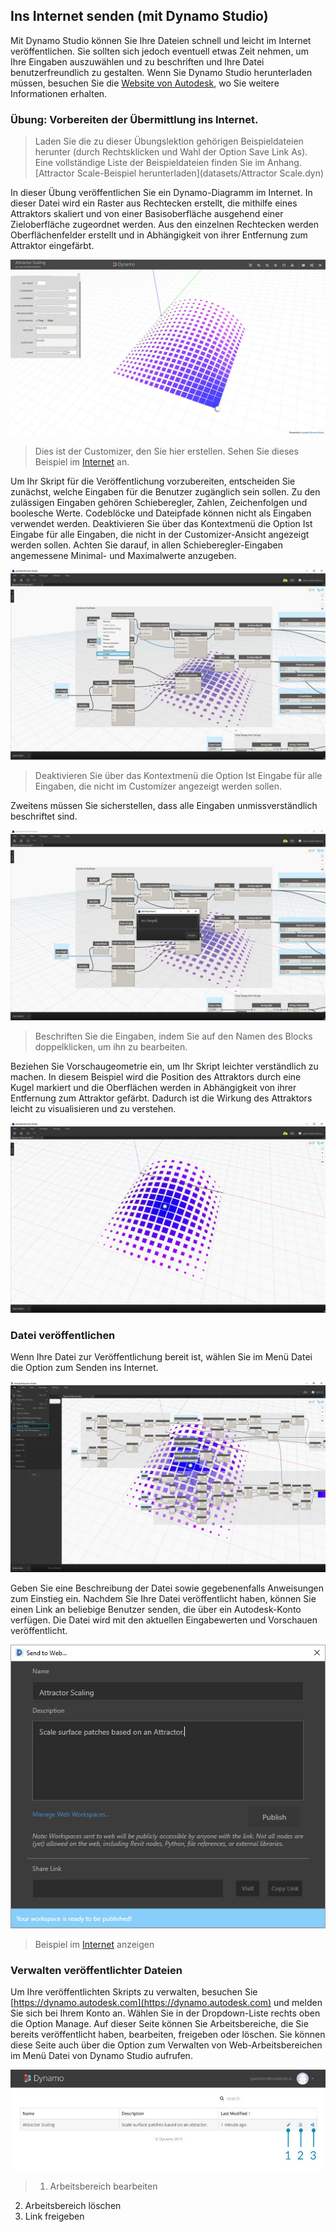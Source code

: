 

## Ins Internet senden (mit Dynamo Studio)

Mit Dynamo Studio können Sie Ihre Dateien schnell und leicht im Internet veröffentlichen. Sie sollten sich jedoch eventuell etwas Zeit nehmen, um Ihre Eingaben auszuwählen und zu beschriften und Ihre Datei benutzerfreundlich zu gestalten. Wenn Sie Dynamo Studio herunterladen müssen, besuchen Sie die [Website von Autodesk](http://www.autodesk.com/products/dynamo-studio/overview), wo Sie weitere Informationen erhalten.

### Übung: Vorbereiten der Übermittlung ins Internet.

> Laden Sie die zu dieser Übungslektion gehörigen Beispieldateien herunter (durch Rechtsklicken und Wahl der Option Save Link As). Eine vollständige Liste der Beispieldateien finden Sie im Anhang. [Attractor Scale-Beispiel herunterladen](datasets/Attractor Scale.dyn)

In dieser Übung veröffentlichen Sie ein Dynamo-Diagramm im Internet. In dieser Datei wird ein Raster aus Rechtecken erstellt, die mithilfe eines Attraktors skaliert und von einer Basisoberfläche ausgehend einer Zieloberfläche zugeordnet werden. Aus den einzelnen Rechtecken werden Oberflächenfelder erstellt und in Abhängigkeit von ihrer Entfernung zum Attraktor eingefärbt.

![](images/publishing_00.jpg)

> Dies ist der Customizer, den Sie hier erstellen. Sehen Sie dieses Beispiel im [Internet](https://dynamo.autodesk.com/share/572a49033a47345a0407e803) an.

Um Ihr Skript für die Veröffentlichung vorzubereiten, entscheiden Sie zunächst, welche Eingaben für die Benutzer zugänglich sein sollen. Zu den zulässigen Eingaben gehören Schieberegler, Zahlen, Zeichenfolgen und boolesche Werte. Codeblöcke und Dateipfade können nicht als Eingaben verwendet werden. Deaktivieren Sie über das Kontextmenü die Option Ist Eingabe für alle Eingaben, die nicht in der Customizer-Ansicht angezeigt werden sollen. Achten Sie darauf, in allen Schieberegler-Eingaben angemessene Minimal- und Maximalwerte anzugeben.

![](images/publishing_01.jpg)

> Deaktivieren Sie über das Kontextmenü die Option Ist Eingabe für alle Eingaben, die nicht im Customizer angezeigt werden sollen.

Zweitens müssen Sie sicherstellen, dass alle Eingaben unmissverständlich beschriftet sind.

![](images/publishing_02.jpg)

> Beschriften Sie die Eingaben, indem Sie auf den Namen des Blocks doppelklicken, um ihn zu bearbeiten.

Beziehen Sie Vorschaugeometrie ein, um Ihr Skript leichter verständlich zu machen. In diesem Beispiel wird die Position des Attraktors durch eine Kugel markiert und die Oberflächen werden in Abhängigkeit von ihrer Entfernung zum Attraktor gefärbt. Dadurch ist die Wirkung des Attraktors leicht zu visualisieren und zu verstehen.

![](images/publishing_03.jpg)

### Datei veröffentlichen

Wenn Ihre Datei zur Veröffentlichung bereit ist, wählen Sie im Menü Datei die Option zum Senden ins Internet.

![](images/publishing_04.jpg)

Geben Sie eine Beschreibung der Datei sowie gegebenenfalls Anweisungen zum Einstieg ein. Nachdem Sie Ihre Datei veröffentlicht haben, können Sie einen Link an beliebige Benutzer senden, die über ein Autodesk-Konto verfügen. Die Datei wird mit den aktuellen Eingabewerten und Vorschauen veröffentlicht.

![](images/publishing_05.jpg)

> Beispiel im [Internet](https://dynamo.autodesk.com/share/572a49033a47345a0407e803) anzeigen

### Verwalten veröffentlichter Dateien

Um Ihre veröffentlichten Skripts zu verwalten, besuchen Sie [https://dynamo.autodesk.com](https://dynamo.autodesk.com) und melden Sie sich bei Ihrem Konto an. Wählen Sie in der Dropdown-Liste rechts oben die Option Manage. Auf dieser Seite können Sie Arbeitsbereiche, die Sie bereits veröffentlicht haben, bearbeiten, freigeben oder löschen. Sie können diese Seite auch über die Option zum Verwalten von Web-Arbeitsbereichen im Menü Datei von Dynamo Studio aufrufen.

![](images/publishing_07.jpg)

> 1. Arbeitsbereich bearbeiten
2. Arbeitsbereich löschen
3. Link freigeben

